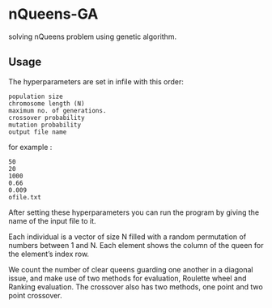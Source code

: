 # nQueens-GA
solving nQueens problem using genetic algorithm.
## Usage
The hyperparameters are set in infile with this order:
```
population size
chromosome length (N)
maximum no. of generations.
crossover probability
mutation probability 
output file name
```
for example :
```
50
20
1000
0.66
0.009
ofile.txt
```

After setting these hyperparameters you can run the program by giving the name of the input file to it.

Each individual is a vector of size N filled with a random permutation of numbers between 1 and N.
Each element shows the column of the queen for the element’s index row.

We count the number of clear queens guarding one another in a diagonal issue, and make use of two methods for evaluation, Roulette wheel and Ranking evaluation. The crossover also has two methods, one point and two point crossover.

